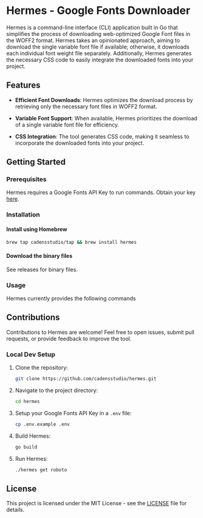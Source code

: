 # Hermes - Google Fonts Downloader

Hermes is a command-line interface (CLI) application built in Go that simplifies the process of downloading web-optimized Google Font files in the WOFF2 format. Hermes takes an opinionated approach, aiming to download the single variable font file if available; otherwise, it downloads each individual font weight file separately. Additionally, Hermes generates the necessary CSS code to easily integrate the downloaded fonts into your project.

## Features

- **Efficient Font Downloads**: Hermes optimizes the download process by retrieving only the necessary font files in WOFF2 format.
  
- **Variable Font Support**: When available, Hermes prioritizes the download of a single variable font file for efficiency.

- **CSS Integration**: The tool generates CSS code, making it seamless to incorporate the downloaded fonts into your project.

## Getting Started

### Prerequisites

Hermes requires a Google Fonts API Key to run commands. Obtain your key [here](https://console.cloud.google.com/apis/credentials).

### Installation

#### Install using Homebrew

```bash
brew tap cadensstudio/tap && brew install hermes
```

#### Download the binary files

See releases for binary files.

### Usage

Hermes currently provides the following commands

## Contributions

Contributions to Hermes are welcome! Feel free to open issues, submit pull requests, or provide feedback to improve the tool.

### Local Dev Setup

1. Clone the repository:

    ```bash
    git clone https://github.com/cadensstudio/hermes.git
    ```

2. Navigate to the project directory:

    ```bash
    cd hermes
    ```

3. Setup your Google Fonts API Key in a `.env` file:

    ```bash
    cp .env.example .env
    ```

4. Build Hermes:

    ```bash
    go build
    ```

5. Run Hermes:

    ```bash
    ./hermes get roboto
    ```

## License

This project is licensed under the MIT License - see the [LICENSE](LICENSE) file for details.
